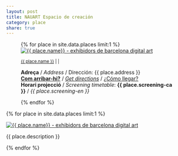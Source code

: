```yaml
---
layout: post
title: NAUART Espacio de creación
category: place
share: true
---
```


<figure class="text-center">
{% for place in site.data.places limit:1 %}
	<a href="{{ place.url }}" title="{{ place.name }}"><img src="/public/img/{{ place.logo }}" alt="{{ place.name}} - exhibidors de barcelona digital art" title="{{ place.name }} - exhibidors de barcelona digital art"></a>
	<figcaption>
		<p><small><a href="{{ place.url }}" title="{{ place.name }}">{{ place.name }}</a> <i class="fa fa-external-link"></i> | <a href="https://twitter.com/{{ place.twitter }}" title="@{{ place.twitter }}"><i class="fa fa-twitter"></i></a> | <a href="{{ place.facebook }}" title="{{ place.name }} a Facebook"><i class="fa fa-facebook"></i></a></small></p>
		<p class="text-left"><strong>Adreça</strong> / <em>Address</em> / Dirección: {{ place.address }}<br/>
		<strong><a href="{{ place.getdirections }}">Com arribar-hi?</a></strong> / <em><a href="{{ place.getdirections }}">Get directions</a></em> / <a href="{{ place.getdirections }}">¿Cómo llegar?</a><br/>
		<strong>Horari projecció</strong> / <em>Screening timetable</em>: <strong>{{ place.screening-ca }}</strong> / <em>{{ place.screening-en }}</em>
		</small>
		</p>
	</figcaption>
{% endfor %}
</figure>
<!--more-->
{% for place in site.data.places limit:1 %}
<div class="row">
	<div class="col-sm-6">
		<p><a href="{{ place.url }}" title="{{ place.name }}"><img src="/public/img/{{ place.img }}" alt="{{ place.name}} - exhibidors de barcelona digital art" title="{{ place.name }} - exhibidors de barcelona digital art"></a></p>
	</div>
	<div class="col-sm-6">
		<p>{{ place.description }}</p>
	</div>
</div>
{% endfor %}
